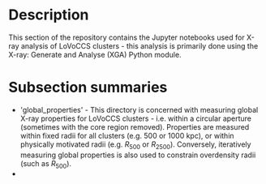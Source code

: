 # Description
This section of the repository contains the Jupyter notebooks used for X-ray analysis of LoVoCCS clusters - this analysis is primarily done using the X-ray: Generate and Analyse (XGA) Python module.

# Subsection summaries

* 'global_properties' - This directory is concerned with measuring global X-ray properties for LoVoCCS clusters - i.e. within a circular aperture (sometimes with the core region removed). Properties are measured within fixed radii for all clusters (e.g. 500 or 1000 kpc), or within physically motivated radii (e.g. $R_{500}$ or $R_{2500}$). Conversely, iteratively measuring global properties is also used to constrain overdensity radii (such as $R_{500}$).
* 
